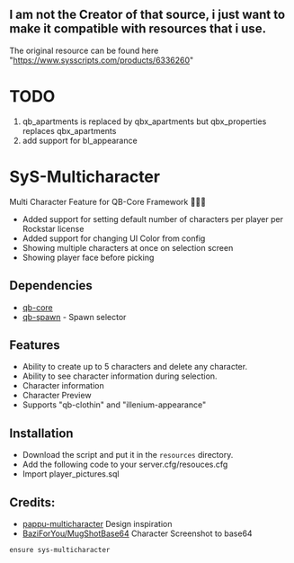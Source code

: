## I am not the Creator of that source, i just want to make it compatible with resources that i use.
The original resource can be found here "https://www.sysscripts.com/products/6336260"

# TODO
1. qb_apartments is replaced by qbx_apartments but qbx_properties replaces qbx_apartments
2. add support for bl_appearance

# SyS-Multicharacter

Multi Character Feature for QB-Core Framework :people_holding_hands:
- Added support for setting default number of characters per player per Rockstar license
- Added support for changing UI Color from config
- Showing multiple characters at once on selection screen
- Showing player face before picking  

## Dependencies

-  [qb-core](https://github.com/qbcore-framework/qb-core)
-  [qb-spawn](https://github.com/qbcore-framework/qb-spawn) - Spawn selector

## Features

- Ability to create up to 5 characters and delete any character.
- Ability to see character information during selection.
- Character information
- Character Preview
- Supports "qb-clothin" and "illenium-appearance"

## Installation

- Download the script and put it in the `resources` directory.
- Add the following code to your server.cfg/resouces.cfg
- Import player_pictures.sql

## Credits:

- [pappu-multicharacter](https://github.com/P4ScriptsFivem/pappu-multicharacter) Design inspiration
- [BaziForYou/MugShotBase64](https://github.com/BaziForYou/MugShotBase64) Character Screenshot to base64

```
ensure sys-multicharacter
```
